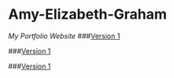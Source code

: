 # Amy-Elizabeth-Graham

*My Portfolio Website*
###[Version 1](https://amygrahamie.github.io/Amy-Elizabeth-Graham/amy.html) 

###[Version 1](https://amygrahamie.github.io/Amy-Elizabeth-Graham/about.html) 

###[Version 1](https://amygrahamie.github.io/Amy-Elizabeth-Graham/portfolio.html) 

